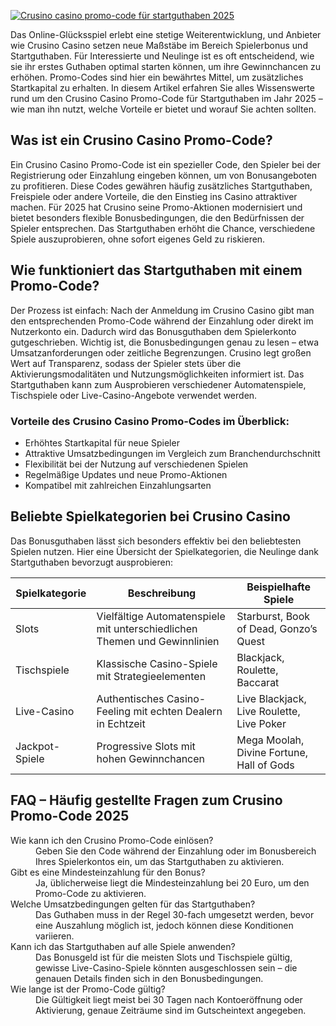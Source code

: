 [![Crusino casino promo-code für startguthaben 2025](https://123-caf.pages.dev/gitsignup.png)](https://vrmoo.ru/Bt82HjjY)

<p>Das Online-Glücksspiel erlebt eine stetige Weiterentwicklung, und Anbieter wie Crusino Casino setzen neue Maßstäbe im Bereich Spielerbonus und Startguthaben. Für Interessierte und Neulinge ist es oft entscheidend, wie sie ihr erstes Guthaben optimal starten können, um ihre Gewinnchancen zu erhöhen. Promo-Codes sind hier ein bewährtes Mittel, um zusätzliches Startkapital zu erhalten. In diesem Artikel erfahren Sie alles Wissenswerte rund um den Crusino Casino Promo-Code für Startguthaben im Jahr 2025 – wie man ihn nutzt, welche Vorteile er bietet und worauf Sie achten sollten.</p>  <h2>Was ist ein Crusino Casino Promo-Code?</h2> <p>Ein Crusino Casino Promo-Code ist ein spezieller Code, den Spieler bei der Registrierung oder Einzahlung eingeben können, um von Bonusangeboten zu profitieren. Diese Codes gewähren häufig zusätzliches Startguthaben, Freispiele oder andere Vorteile, die den Einstieg ins Casino attraktiver machen. Für 2025 hat Crusino seine Promo-Aktionen modernisiert und bietet besonders flexible Bonusbedingungen, die den Bedürfnissen der Spieler entsprechen. Das Startguthaben erhöht die Chance, verschiedene Spiele auszuprobieren, ohne sofort eigenes Geld zu riskieren.</p>  <h2>Wie funktioniert das Startguthaben mit einem Promo-Code?</h2> <p>Der Prozess ist einfach: Nach der Anmeldung im Crusino Casino gibt man den entsprechenden Promo-Code während der Einzahlung oder direkt im Nutzerkonto ein. Dadurch wird das Bonusguthaben dem Spielerkonto gutgeschrieben. Wichtig ist, die Bonusbedingungen genau zu lesen – etwa Umsatzanforderungen oder zeitliche Begrenzungen. Crusino legt großen Wert auf Transparenz, sodass der Spieler stets über die Aktivierungsmodalitäten und Nutzungsmöglichkeiten informiert ist. Das Startguthaben kann zum Ausprobieren verschiedener Automatenspiele, Tischspiele oder Live-Casino-Angebote verwendet werden.</p>  <h3>Vorteile des Crusino Casino Promo-Codes im Überblick:</h3> <ul>   <li>Erhöhtes Startkapital für neue Spieler</li>   <li>Attraktive Umsatzbedingungen im Vergleich zum Branchendurchschnitt</li>   <li>Flexibilität bei der Nutzung auf verschiedenen Spielen</li>   <li>Regelmäßige Updates und neue Promo-Aktionen</li>   <li>Kompatibel mit zahlreichen Einzahlungsarten</li> </ul>  <h2>Beliebte Spielkategorien bei Crusino Casino</h2> <p>Das Bonusguthaben lässt sich besonders effektiv bei den beliebtesten Spielen nutzen. Hier eine Übersicht der Spielkategorien, die Neulinge dank Startguthaben bevorzugt ausprobieren:</p>  <table>   <thead>     <tr>       <th>Spielkategorie</th>       <th>Beschreibung</th>       <th>Beispielhafte Spiele</th>     </tr>   </thead>   <tbody>     <tr>       <td>Slots</td>       <td>Vielfältige Automatenspiele mit unterschiedlichen Themen und Gewinnlinien</td>       <td>Starburst, Book of Dead, Gonzo’s Quest</td>     </tr>     <tr>       <td>Tischspiele</td>       <td>Klassische Casino-Spiele mit Strategieelementen</td>       <td>Blackjack, Roulette, Baccarat</td>     </tr>     <tr>       <td>Live-Casino</td>       <td>Authentisches Casino-Feeling mit echten Dealern in Echtzeit</td>       <td>Live Blackjack, Live Roulette, Live Poker</td>     </tr>     <tr>       <td>Jackpot-Spiele</td>       <td>Progressive Slots mit hohen Gewinnchancen</td>       <td>Mega Moolah, Divine Fortune, Hall of Gods</td>     </tr>   </tbody> </table>  <h2>FAQ – Häufig gestellte Fragen zum Crusino Promo-Code 2025</h2> <dl>   <dt>Wie kann ich den Crusino Promo-Code einlösen?</dt>   <dd>Geben Sie den Code während der Einzahlung oder im Bonusbereich Ihres Spielerkontos ein, um das Startguthaben zu aktivieren.</dd>    <dt>Gibt es eine Mindesteinzahlung für den Bonus?</dt>   <dd>Ja, üblicherweise liegt die Mindesteinzahlung bei 20 Euro, um den Promo-Code zu aktivieren.</dd>    <dt>Welche Umsatzbedingungen gelten für das Startguthaben?</dt>   <dd>Das Guthaben muss in der Regel 30-fach umgesetzt werden, bevor eine Auszahlung möglich ist, jedoch können diese Konditionen variieren.</dd>    <dt>Kann ich das Startguthaben auf alle Spiele anwenden?</dt>   <dd>Das Bonusgeld ist für die meisten Slots und Tischspiele gültig, gewisse Live-Casino-Spiele könnten ausgeschlossen sein – die genauen Details finden sich in den Bonusbedingungen.</dd>    <dt>Wie lange ist der Promo-Code gültig?</dt>   <dd>Die Gültigkeit liegt meist bei 30 Tagen nach Kontoeröffnung oder Aktivierung, genaue Zeiträume sind im Gutscheintext angegeben.</dd> </dl>